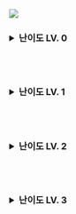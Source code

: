 <img src="https://programmers.co.kr/assets/img-meta-programmers-e00862a7c9acd8ef5164f8c85b3ab0127d083ab59b3a98d7219690bd3570bf35.png">

<h3>
<details>
<summary>난이도 LV. 0</summary>
</br>

- [두 수의 곱](https://school.programmers.co.kr/learn/courses/30/lessons/120804)
- [숫자 비교하기](https://school.programmers.co.kr/learn/courses/30/lessons/120807)

</details>
</h3>

</br>
</br>

<h3>
<details>
<summary>난이도 LV. 1</summary>
</br>

- []()
- []()

</details>
</h3>

</br>
</br>

<h3>
<details>
<summary>난이도 LV. 2</summary>
</br>

- []()
- []()

</details>
</h3>

</br>
</br>

<h3>
<details>
<summary>난이도 LV. 3</summary>
</br>

- []()
- []()

</details>
</h3>